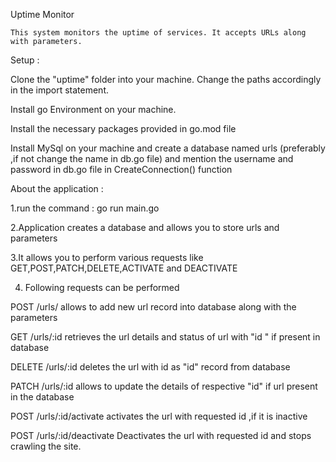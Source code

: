 Uptime Monitor

    This system monitors the uptime of services. It accepts URLs along with parameters.

Setup :

Clone the "uptime" folder into your machine. Change the paths accordingly in the import statement.

Install go Environment on your machine.

Install the necessary packages provided in go.mod file


Install MySql on your machine and create a database named urls (preferably ,if not change the name in db.go file) and mention the username and password in db.go file in CreateConnection() function

About the application :

1.run the command : go run main.go 

2.Application creates a database and allows you to store urls and parameters 

3.It allows you to perform various requests  like GET,POST,PATCH,DELETE,ACTIVATE and DEACTIVATE

4. Following requests can be performed 


POST /urls/                             allows to add new url record into database along with the parameters

GET /urls/:id                           retrieves the url details and status of url with "id " if present in database  

DELETE /urls/:id                        deletes the url with id as "id" record from database                  

PATCH /urls/:id                         allows to update the details of respective "id" if url present in the database 

POST /urls/:id/activate                 activates the url with requested id ,if it is inactive 

POST /urls/:id/deactivate               Deactivates the url with requested id and stops crawling the site.

